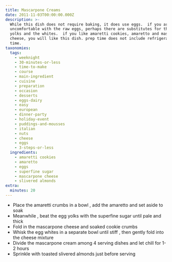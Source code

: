 ```yaml
---
title: Mascarpone Creams
date: 2011-11-03T00:00:00.000Z
description: >-
  While this dish does not require baking, it does use eggs.  if you are
  uncomfortable with the raw eggs, perhaps there are substitutes for the egg
  yolks and the whites.  if you like amaretti cookies, amaretto and mascarpone
  cheese, you will like this dish. prep time does not include refrigeration
  time.
taxonomies:
  tags:
    - weeknight
    - 30-minutes-or-less
    - time-to-make
    - course
    - main-ingredient
    - cuisine
    - preparation
    - occasion
    - desserts
    - eggs-dairy
    - easy
    - european
    - dinner-party
    - holiday-event
    - puddings-and-mousses
    - italian
    - nuts
    - cheese
    - eggs
    - 3-steps-or-less
  ingredients:
    - amaretti cookies
    - amaretto
    - eggs
    - superfine sugar
    - mascarpone cheese
    - slivered almonds
extra:
  minutes: 20
---
```

 - Place the amaretti crumbs in a bowl , add the amaretto and set aside to soak
 - Meanwhile , beat the egg yolks with the superfine sugar until pale and thick
 - Fold in the mascarpone cheese and soaked cookie crumbs
 - Whisk the egg whites in a separate bowl until stiff , then gently fold into the cheese mixture
 - Divide the mascarpone cream among 4 serving dishes and let chill for 1-2 hours
 - Sprinkle with toasted slivered almonds just before serving

